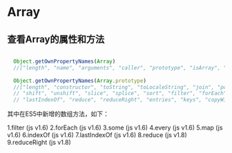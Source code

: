 # Array

## 查看Array的属性和方法

```javascript

  Object.getOwnPropertyNames(Array) 
  //["length", "name", "arguments", "caller", "prototype", "isArray", "from", "of", "observe", "unobserve"]
  
  Object.getOwnPropertyNames(Array.prototype) 
  //["length", "constructor", "toString", "toLocaleString", "join", "pop", "push", "concat", "reverse", 
  // "shift", "unshift", "slice", "splice", "sort", "filter", "forEach", "some", "every", "map", "indexOf",
  // "lastIndexOf", "reduce", "reduceRight", "entries", "keys", "copyWithin", "find", "findIndex", "fill"]

```

其中在ES5中新增的数组方法，如下：

1.filter (js v1.6)
2.forEach (js v1.6)
3.some (js v1.6)
4.every (js v1.6)
5.map (js v1.6)
6.indexOf (js v1.6)
7.lastIndexOf (js v1.6)
8.reduce (js v1.8)
9.reduceRight (js v1.8)

  
